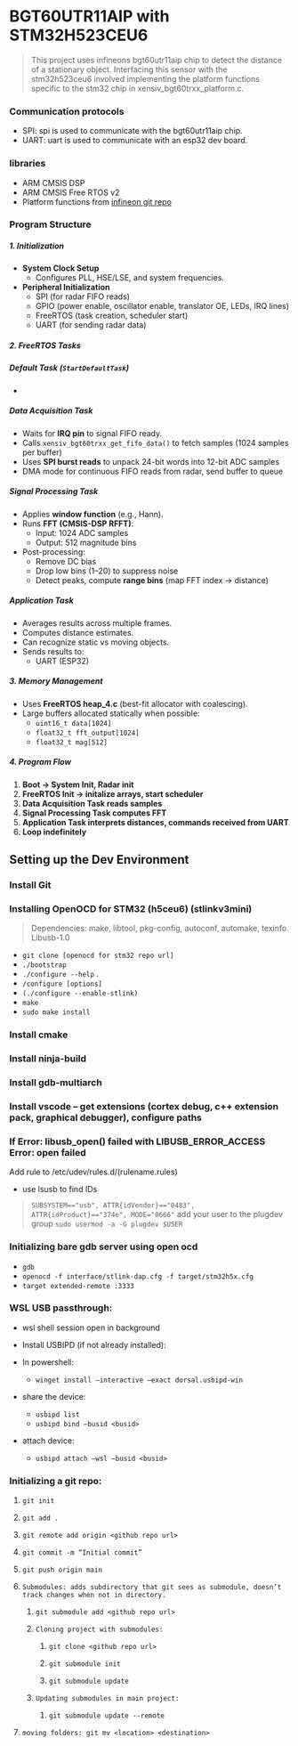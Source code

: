 # BGT60UTR11AIP with STM32H523CEU6
>This project uses infineons bgt60utr11aip chip to detect the distance of a stationary object. Interfacing this sensor with the stm32h523ceu6 involved implementing the platform functions specific to the stm32 chip in xensiv_bgt60trxx_platform.c.

### Communication protocols
- SPI: spi is used to communicate with the bgt60utr11aip chip.
- UART: uart is used to communicate with an esp32 dev board.

### libraries
- ARM CMSIS DSP
- ARM CMSIS Free RTOS v2
- Platform functions from [infineon git repo](https://github.com/Infineon/sensor-xensiv-bgt60trxx)

### Program Structure

##### 1. Initialization
- **System Clock Setup**  
  - Configures PLL, HSE/LSE, and system frequencies.
- **Peripheral Initialization**  
  - SPI (for radar FIFO reads)  
  - GPIO (power enable, oscillator enable, translator OE, LEDs, IRQ lines)  
  - FreeRTOS (task creation, scheduler start)
  - UART (for sending radar data)

##### 2. FreeRTOS Tasks
##### Default Task (`StartDefaultTask`)
- 

##### Data Acquisition Task
- Waits for **IRQ pin** to signal FIFO ready.
- Calls `xensiv_bgt60trxx_get_fifo_data()` to fetch samples (1024 samples per buffer)
- Uses **SPI burst reads** to unpack 24-bit words into 12-bit ADC samples
- DMA mode for continuous FIFO reads from radar, send buffer to queue

##### Signal Processing Task
- Applies **window function** (e.g., Hann).
- Runs **FFT (CMSIS-DSP RFFT)**:
  - Input: 1024 ADC samples  
  - Output: 512 magnitude bins
- Post-processing:
  - Remove DC bias  
  - Drop low bins (1–20) to suppress noise  
  - Detect peaks, compute **range bins** (map FFT index → distance)

##### Application Task
- Averages results across multiple frames.  
- Computes distance estimates.  
- Can recognize static vs moving objects.  
- Sends results to:
  - UART (ESP32)  

##### 3. Memory Management
- Uses **FreeRTOS heap_4.c** (best-fit allocator with coalescing).  
- Large buffers allocated statically when possible:
  - `uint16_t data[1024]`  
  - `float32_t fft_output[1024]`  
  - `float32_t mag[512]`  

##### 4. Program Flow
1. **Boot → System Init, Radar init**  
2. **FreeRTOS Init → initalize arrays, start scheduler**  
4. **Data Acquisition Task reads samples**  
5. **Signal Processing Task computes FFT**  
6. **Application Task interprets distances, commands received from UART**  
7. **Loop indefinitely**

## Setting up the Dev Environment

### Install Git
### Installing OpenOCD for STM32 (h5ceu6) (stlinkv3mini)
>Dependencies: make, libtool, pkg-config, autoconf, automake, texinfo. Libusb-1.0
- `git clone [openocd for stm32 repo url]`
- `./bootstrap`
- `./configure --help`    .
- `/configure [options]`
- `(./configure --enable-stlink)`
- `make`
- `sudo make install`
### Install cmake
### Install ninja-build
### Install gdb-multiarch
### Install vscode – get extensions (cortex debug, c++ extension pack, graphical debugger), configure paths

### If  Error: libusb_open() failed with LIBUSB_ERROR_ACCESS Error: open failed
Add rule to /etc/udev/rules.d/(rulename.rules)
- use lsusb to find IDs

>`SUBSYSTEM=="usb", ATTR{idVendor}=="0483", ATTR{idProduct}=="374e", MODE="0666"`
add your user to the plugdev group
`sudo usermod -a -G plugdev $USER`

### Initializing bare gdb server using open ocd
- `gdb`
- `openocd -f interface/stlink-dap.cfg -f target/stm32h5x.cfg`
- `target extended-remote :3333`

### WSL USB passthrough:
- wsl shell session open in background
- Install USBIPD (if not already installed): 
- In powershell:
    - `winget install –interactive –exact dorsal.usbipd-win`
- share the device:
    - `usbipd list`
    - `usbipd bind –busid <busid>`

- attach device:
    - `usbipd attach –wsl –busid <busid>`

 
### Initializing a git repo:
1.     git init
2.     git add .
3.     git remote add origin <github repo url>
4.     git commit -m “Initial commit”
5.     git push origin main
6.     Submodules: adds subdirectory that git sees as submodule, doesn’t track changes when not in directory.
    1.     git submodule add <github repo url>
    2.     Cloning project with submodules:
        1.     git clone <github repo url>
        2.     git submodule init
        3.     git submodule update
    3.     Updating submodules in main project:
        1.     git submodule update --remote
7.     moving folders: git mv <location> <destination>

